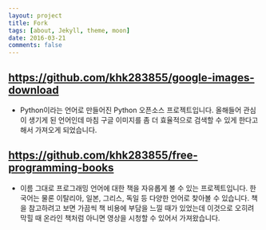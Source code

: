 ```yaml
---
layout: project
title: Fork
tags: [about, Jekyll, theme, moon]
date: 2016-03-21
comments: false
---
```


## https://github.com/khk283855/google-images-download

*  Python이라는 언어로 만들어진 Python 오픈소스 프로젝트입니다. 올해들어 관심이 생기게 된 언어인데 마침 구글 이미지를 좀 더 효율적으로 검색할 수 있게 한다고 해서 가져오게 되었습니다.


## https://github.com/khk283855/free-programming-books

* 이름 그대로 프로그래밍 언어에 대한 책을 자유롭게 볼 수 있는 프로젝트입니다. 한국어는 물론 이탈리아, 일본, 그리스, 독일 등 다양한 언어로 찾아볼 수 있습니다. 책을 참고하려고 보면 가끔씩 책 비용에 부담을 느낄 때가 있었는데 이것으로 오히려 막힐 때 온라인 책처럼 아니면 영상을 시청할 수 있어서 가져왔습니다.

